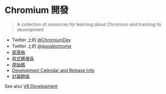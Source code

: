 # Chromium 開發

> A collection of resources for learning about Chromium and tracking its development

- Twitter 上的 [@ChromiumDev](https://twitter.com/ChromiumDev)
- Twitter 上的 [@googlechrome](https://twitter.com/googlechrome)
- [部落格](https://blog.chromium.org)
- [程式碼搜尋](https://cs.chromium.org/)
- [原始碼](https://cs.chromium.org/chromium/src/)
- [Development Calendar and Release Info](https://www.chromium.org/developers/calendar)
- [討論群組](http://www.chromium.org/developers/discussion-groups)

See also [V8 Development](v8-development.md)
